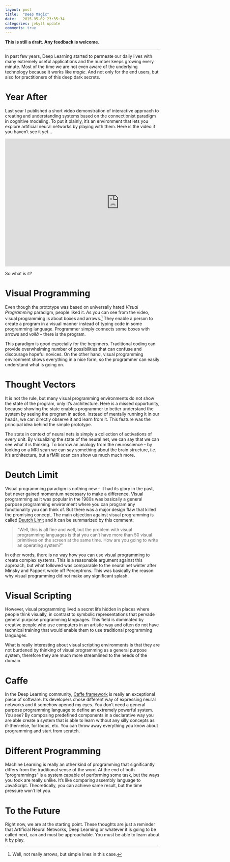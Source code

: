 ```yaml
---
layout: post
title:  "Deep Magic"
date:   2015-05-02 23:35:34
categories: jekyll update
comments: true
---
```


**This is still a draft. Any feedback is welcome.**

- - -

In past few years, Deep Learning started to permeate our daily lives with many extremely useful applications and the number keeps growing every minute. Most of the time we are not even aware of the underlying technology because it works like *magic*. And not only for the end users, but also for practitioners of this deep dark secrets.

# Year After

Last year I published a short video demonstration of interactive approach to creating and understanding systems based on the connectionist paradigm in cognitive modeling. To put it plainly, it’s an environment that lets you explore artificial neural networks by playing with them. Here is the video if you haven’t see it yet…

<iframe width="740" height="415" src="https://www.youtube.com/embed/JsyKf_RlWLo" frameborder="0" allowfullscreen></iframe>

So what is it?

# Visual Programming

Even though the prototype was based on universally hated *Visual Programming* paradigm, people liked it. As you can see from the video, visual programming is about boxes and arrows.[^1] They enable a person to create a program in a visual manner instead of typing code in some programming language. Programmer simply connects some boxes with arrows and *voilà* – there is the program.

[^1]:  Well, not really arrows, but simple lines in this case.

This paradigm is good especially for the beginners. Traditional coding can provide overwhelming number of possibilities that can confuse and discourage hopeful novices. On the other hand, visual programming environment shows everything in a nice form, so the programmer can easily understand what is going on.

# Thought Vectors

It is not the rule, but many visual programming environments do not show the state of the program, only it’s architecture. Here is a missed opportunity, because showing the state enables programmer to better understand the system by seeing the program in action. Instead of mentally running it in our heads, we can directly observe it and learn from it. This feature was the principal idea behind the simple prototype.

The state in context of neural nets is simply a collection of activations of every unit. By visualizing the state of the neural net, we can say that we can see what it is thinking. To borrow an analogy from the neuroscience – by looking on a MRI scan we can say something about the brain structure, i.e. it’s architecture, but a fMRI scan can show us much much more.

# Deutch Limit

Visual programming paradigm is nothing new – it had its glory in the past, but never gained momentum necessary to make a difference. Visual programming as it was popular in the 1980s was basically a general purpose programming environment where you can program any functionality you can think of. But there was a major design flaw that killed the promising concept. The main objection against visual programming is called [Deutch Limit](http://www.wikiwand.com/en/Deutsch_limit) and it can be summarized by this comment:

> "Well, this is all fine and well, but the problem with visual programming languages is that you can’t have more than 50 visual primitives on the screen at the same time. How are you going to write an operating system?"

In other words, there is no way how you can use visual programming to create complex systems. This is a reasonable argument against this approach, but what followed was comparable to the neural net winter after Minsky and Pappert wrote off Perceptrons. This was basically the reason why visual programming did not make any significant splash.

# Visual Scripting

However, visual programming lived a secret life hidden in places where people think visually, in contrast to symbolic representations that pervade general purpose programming languages. This field is dominated by creative people who use computers in an artistic way and often do not have technical training that would enable them to use traditional programming languages.

What is really interesting about visual scripting environments is that they are not burdened by thinking of visual programming as a general purpose system, therefore they are much more streamlined to the needs of the domain.

# Caffe

In the Deep Learning community, [Caffe framework](http://caffe.berkeleyvision.org) is really an exceptional piece of software. Its developers chose different way of expressing neural networks and it somehow opened my eyes. You don’t need a general purpose programming language to define an extremely powerful system. You see? By composing predefined components in a declarative way you are able create a system that is able to learn without any silly concepts as if-then-else, for loops, etc. You can throw away everything you know about programming and start from scratch.

# Different Programming

Machine Learning is really an other kind of programming that significantly differs from the traditional sense of the word. At the end of both “programmings” is a system capable of performing some task, but the ways you took are really unlike. It’s like comparing  assembly language to JavaScript. Theoretically, you can achieve same result, but the time pressure won’t let you.

# To the Future

Right now, we are at the starting point. These thoughts are just a reminder that Artificial Neural Networks, Deep Learning or whatever it is going to be called next, can and must be approachable. You must be able to learn about it by play.